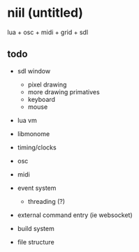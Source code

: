 # niil (untitled)

lua + osc + midi + grid + sdl

## todo

- sdl window
  - pixel drawing
  - more drawing primatives
  - keyboard
  - mouse
- lua vm
- libmonome
- timing/clocks
- osc
- midi

- event system
  - threading (?)

- external command entry (ie websocket)

- build system
- file structure

